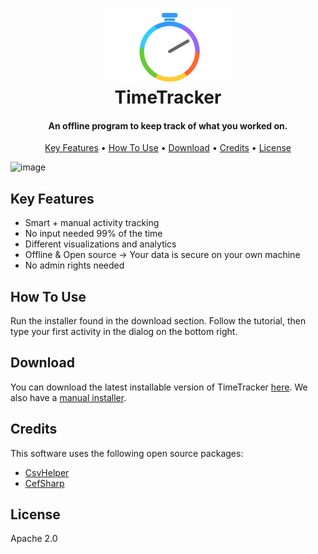 
<h1 align="center">
    <img src="https://raw.githubusercontent.com/RobinWeitzel/WindowsTimeTracker/master/TimeTracker/Resources/Bild1.png" alt="Markdownify" width="200"></img>
  <br>
  TimeTracker
  <br>
</h1>

<h4 align="center">An offline program to keep track of what you worked on.</h4>

<p align="center">
  <a href="#key-features">Key Features</a> •
  <a href="#how-to-use">How To Use</a> •
  <a href="#download">Download</a> •
  <a href="#credits">Credits</a> •
  <a href="#license">License</a>
</p>

![image](https://user-images.githubusercontent.com/12135433/65972810-afe1fc00-e46a-11e9-8f20-fa7cb7969a29.png)

## Key Features

* Smart + manual activity tracking
* No input needed 99% of the time
* Different visualizations and analytics
* Offline & Open source -> Your data is secure on your own machine
* No admin rights needed

## How To Use

Run the installer found in the download section.
Follow the tutorial, then type your first activity in the dialog on the bottom right.

## Download

You can download the latest installable version of TimeTracker [here](https://github.com/RobinWeitzel/WindowsTimeTracker/releases/download/0.9.7.0/TimeTrackerSetup.msi).
We also have a [manual installer](https://github.com/RobinWeitzel/WindowsTimeTracker/releases/download/0.9.7.0/TimeTracker.zip).

## Credits

This software uses the following open source packages:

- [CsvHelper](https://github.com/JoshClose/CsvHelper)
- [CefSharp](https://github.com/cefsharp/CefSharp)

## License

Apache 2.0
